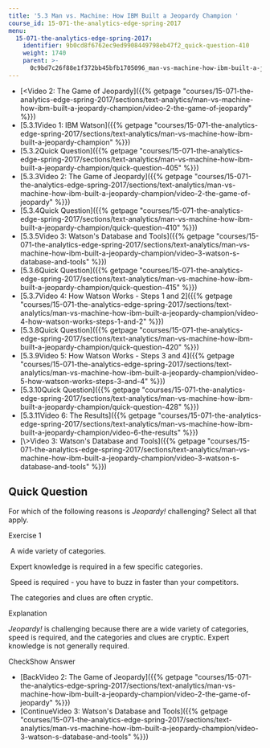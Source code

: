 ```yaml
---
title: '5.3 Man vs. Machine: How IBM Built a Jeopardy Champion '
course_id: 15-071-the-analytics-edge-spring-2017
menu:
  15-071-the-analytics-edge-spring-2017:
    identifier: 9b0cd8f6762ec9ed9908449798eb47f2_quick-question-410
    weight: 1740
    parent: >-
      0c9bd7c26f88e1f372bb45bfb1705096_man-vs-machine-how-ibm-built-a-jeopardy-champion
---
```

*   [<Video 2: The Game of Jeopardy]({{% getpage "courses/15-071-the-analytics-edge-spring-2017/sections/text-analytics/man-vs-machine-how-ibm-built-a-jeopardy-champion/video-2-the-game-of-jeopardy" %}})
*   [5.3.1Video 1: IBM Watson]({{% getpage "courses/15-071-the-analytics-edge-spring-2017/sections/text-analytics/man-vs-machine-how-ibm-built-a-jeopardy-champion" %}})
*   [5.3.2Quick Question]({{% getpage "courses/15-071-the-analytics-edge-spring-2017/sections/text-analytics/man-vs-machine-how-ibm-built-a-jeopardy-champion/quick-question-405" %}})
*   [5.3.3Video 2: The Game of Jeopardy]({{% getpage "courses/15-071-the-analytics-edge-spring-2017/sections/text-analytics/man-vs-machine-how-ibm-built-a-jeopardy-champion/video-2-the-game-of-jeopardy" %}})
*   [5.3.4Quick Question]({{% getpage "courses/15-071-the-analytics-edge-spring-2017/sections/text-analytics/man-vs-machine-how-ibm-built-a-jeopardy-champion/quick-question-410" %}})
*   [5.3.5Video 3: Watson's Database and Tools]({{% getpage "courses/15-071-the-analytics-edge-spring-2017/sections/text-analytics/man-vs-machine-how-ibm-built-a-jeopardy-champion/video-3-watson-s-database-and-tools" %}})
*   [5.3.6Quick Question]({{% getpage "courses/15-071-the-analytics-edge-spring-2017/sections/text-analytics/man-vs-machine-how-ibm-built-a-jeopardy-champion/quick-question-415" %}})
*   [5.3.7Video 4: How Watson Works - Steps 1 and 2]({{% getpage "courses/15-071-the-analytics-edge-spring-2017/sections/text-analytics/man-vs-machine-how-ibm-built-a-jeopardy-champion/video-4-how-watson-works-steps-1-and-2" %}})
*   [5.3.8Quick Question]({{% getpage "courses/15-071-the-analytics-edge-spring-2017/sections/text-analytics/man-vs-machine-how-ibm-built-a-jeopardy-champion/quick-question-420" %}})
*   [5.3.9Video 5: How Watson Works - Steps 3 and 4]({{% getpage "courses/15-071-the-analytics-edge-spring-2017/sections/text-analytics/man-vs-machine-how-ibm-built-a-jeopardy-champion/video-5-how-watson-works-steps-3-and-4" %}})
*   [5.3.10Quick Question]({{% getpage "courses/15-071-the-analytics-edge-spring-2017/sections/text-analytics/man-vs-machine-how-ibm-built-a-jeopardy-champion/quick-question-428" %}})
*   [5.3.11Video 6: The Results]({{% getpage "courses/15-071-the-analytics-edge-spring-2017/sections/text-analytics/man-vs-machine-how-ibm-built-a-jeopardy-champion/video-6-the-results" %}})
*   [\\>Video 3: Watson's Database and Tools]({{% getpage "courses/15-071-the-analytics-edge-spring-2017/sections/text-analytics/man-vs-machine-how-ibm-built-a-jeopardy-champion/video-3-watson-s-database-and-tools" %}})

Quick Question
--------------

For which of the following reasons is _Jeopardy!_ challenging? Select all that apply.

Exercise 1

&nbsp;A wide variety of categories.&nbsp;

&nbsp;Expert knowledge is required in a few specific categories.&nbsp;

&nbsp;Speed is required - you have to buzz in faster than your competitors.&nbsp;

&nbsp;The categories and clues are often cryptic.&nbsp;

Explanation

_Jeopardy!_ is challenging because there are a wide variety of categories, speed is required, and the categories and clues are cryptic. Expert knowledge is not generally required.

CheckShow Answer

*   [BackVideo 2: The Game of Jeopardy]({{% getpage "courses/15-071-the-analytics-edge-spring-2017/sections/text-analytics/man-vs-machine-how-ibm-built-a-jeopardy-champion/video-2-the-game-of-jeopardy" %}})
*   [ContinueVideo 3: Watson's Database and Tools]({{% getpage "courses/15-071-the-analytics-edge-spring-2017/sections/text-analytics/man-vs-machine-how-ibm-built-a-jeopardy-champion/video-3-watson-s-database-and-tools" %}})